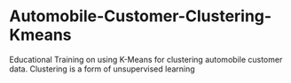# Automobile-Customer-Clustering-Kmeans
Educational Training on using K-Means for clustering automobile customer data. Clustering is a form of unsupervised learning
